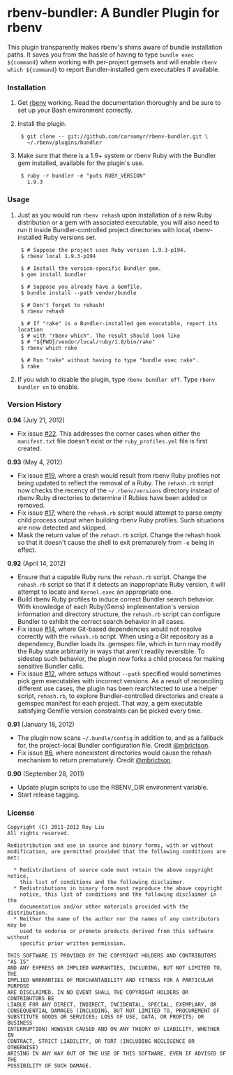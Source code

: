 # rbenv-bundler: A Bundler Plugin for rbenv

This plugin transparently makes rbenv's shims aware of bundle installation
paths. It saves you from the hassle of having to type `bundle exec ${command}`
when working with per-project gemsets and will enable `rbenv which ${command}`
to report Bundler-installed gem executables if available.

### Installation

1. Get [rbenv](https://github.com/sstephenson/rbenv) working. Read the
   documentation thoroughly and be sure to set up your Bash environment
   correctly.

2. Install the plugin.

        $ git clone -- git://github.com/carsomyr/rbenv-bundler.git \
          ~/.rbenv/plugins/bundler

3. Make sure that there is a 1.9+ system or rbenv Ruby with the Bundler gem
   installed, available for the plugin's use.

        $ ruby -r bundler -e "puts RUBY_VERSION"
          1.9.3

### Usage

1. Just as you would run `rbenv rehash` upon installation of a new Ruby
   distribution or a gem with associated executable, you will also need to run
   it inside Bundler-controlled project directories with local, rbenv-installed
   Ruby versions set.

        $ # Suppose the project uses Ruby version 1.9.3-p194.
        $ rbenv local 1.9.3-p194

        $ # Install the version-specific Bundler gem.
        $ gem install bundler

        $ # Suppose you already have a Gemfile.
        $ bundle install --path vendor/bundle

        $ # Don't forget to rehash!
        $ rbenv rehash

        $ # If "rake" is a Bundler-installed gem executable, report its location
        $ # with "rbenv which". The result should look like
        $ # "${PWD}/vendor/local/ruby/1.8/bin/rake"
        $ rbenv which rake

        $ # Run "rake" without having to type "bundle exec rake".
        $ rake

2. If you wish to disable the plugin, type `rbenv bundler off`. Type `rbenv
   bundler on` to enable.

### Version History

**0.94** (July 21, 2012)

* Fix issue [\#22](https://github.com/carsomyr/rbenv-bundler/issues/22). This
  addresses the corner cases when either the `manifest.txt` file doesn't exist
  or the `ruby_profiles.yml` file is first created.

**0.93** (May 4, 2012)

* Fix issue [\#19](https://github.com/carsomyr/rbenv-bundler/issues/19), where a
  crash would result from rbenv Ruby profiles not being updated to reflect the
  removal of a Ruby. The `rehash.rb` script now checks the recency of the
  `~/.rbenv/versions` directory instead of rbenv Ruby directories to determine
  if Rubies have been added or removed.
* Fix issue [\#17](https://github.com/carsomyr/rbenv-bundler/issues/17), where
  the `rehash.rb` script would attempt to parse empty child process output when
  building rbenv Ruby profiles. Such situations are now detected and skipped.
* Mask the return value of the `rehash.rb` script. Change the rehash hook so
  that it doesn't cause the shell to exit prematurely from `-e` being in effect.

**0.92** (April 14, 2012)

* Ensure that a capable Ruby runs the `rehash.rb` script. Change the `rehash.rb`
  script so that if it detects an inappropriate Ruby version, it will attempt to
  locate and `Kernel.exec` an appropriate one.
* Build rbenv Ruby profiles to induce correct Bundler search behavior. With
  knowledge of each Ruby(Gems) implementation's version information and
  directory structure, the `rehash.rb` script can configure Bundler to exhibit
  the correct search behavior in all cases.
* Fix issue [\#14](https://github.com/carsomyr/rbenv-bundler/issues/14), where
  Git-based dependencies would not resolve correctly with the `rehash.rb`
  script. When using a Git repository as a dependency, Bundler loads its
  .gemspec file, which in turn may modify the Ruby state arbitrarily in ways
  that aren't readily reversible. To sidestep such behavior, the plugin now
  forks a child process for making sensitive Bundler calls.
* Fix issue [\#12](https://github.com/carsomyr/rbenv-bundler/issues/12), where
  setups without `--path` specified would sometimes pick gem executables with
  incorrect versions. As a result of reconciling different use cases, the plugin
  has been rearchitected to use a helper script, `rehash.rb`, to explore
  Bundler-controlled directories and create a gemspec manifest for each project.
  That way, a gem executable satisfying Gemfile version constraints can be
  picked every time.

**0.91** (January 18, 2012)

* The plugin now scans `~/.bundle/config` in addition to, and as a fallback for,
  the project-local Bundler configuration file. Credit
  [@mbrictson](https://github.com/mbrictson).
* Fix issue [\#6](https://github.com/carsomyr/rbenv-bundler/issues/6), where
  nonexistent directories would cause the rehash mechanism to return
  prematurely. Credit [@mbrictson](https://github.com/mbrictson).

**0.90** (September 28, 2011)

* Update plugin scripts to use the RBENV_DIR environment variable.
* Start release tagging.

### License

    Copyright (C) 2011-2012 Roy Liu
    All rights reserved.

    Redistribution and use in source and binary forms, with or without
    modification, are permitted provided that the following conditions are met:

      * Redistributions of source code must retain the above copyright notice,
        this list of conditions and the following disclaimer.
      * Redistributions in binary form must reproduce the above copyright
        notice, this list of conditions and the following disclaimer in the
        documentation and/or other materials provided with the distribution.
      * Neither the name of the author nor the names of any contributors may be
        used to endorse or promote products derived from this software without
        specific prior written permission.

    THIS SOFTWARE IS PROVIDED BY THE COPYRIGHT HOLDERS AND CONTRIBUTORS "AS IS"
    AND ANY EXPRESS OR IMPLIED WARRANTIES, INCLUDING, BUT NOT LIMITED TO, THE
    IMPLIED WARRANTIES OF MERCHANTABILITY AND FITNESS FOR A PARTICULAR PURPOSE
    ARE DISCLAIMED. IN NO EVENT SHALL THE COPYRIGHT HOLDERS OR CONTRIBUTORS BE
    LIABLE FOR ANY DIRECT, INDIRECT, INCIDENTAL, SPECIAL, EXEMPLARY, OR
    CONSEQUENTIAL DAMAGES (INCLUDING, BUT NOT LIMITED TO, PROCUREMENT OF
    SUBSTITUTE GOODS OR SERVICES; LOSS OF USE, DATA, OR PROFITS; OR BUSINESS
    INTERRUPTION) HOWEVER CAUSED AND ON ANY THEORY OF LIABILITY, WHETHER IN
    CONTRACT, STRICT LIABILITY, OR TORT (INCLUDING NEGLIGENCE OR OTHERWISE)
    ARISING IN ANY WAY OUT OF THE USE OF THIS SOFTWARE, EVEN IF ADVISED OF THE
    POSSIBILITY OF SUCH DAMAGE.
